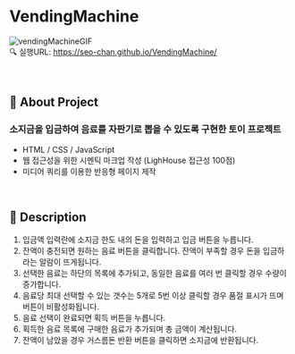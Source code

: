 # VendingMachine
![vendingMachineGIF](https://user-images.githubusercontent.com/99384360/222196716-e71e0650-3712-4da0-8abd-98d727e858c8.gif)
<br/>🔍️ 실행URL: https://seo-chan.github.io/VendingMachine/
<br/>
<br/>
<br/>

## 📌 About Project
### 소지금을 입금하여 음료를 자판기로 뽑을 수 있도록 구현한 토이 프로젝트
- HTML / CSS / JavaScript
- 웹 접근성을 위한 시멘틱 마크업 작성 (LighHouse 접근성 100점)
- 미디어 쿼리를 이용한 반응형 페이지 제작

<br/>

## 📌 Description
1. 입금액 입력란에 소지금 한도 내의 돈을 입력하고 입금 버튼을 누릅니다.
2. 잔액이 충전되면 원하는 음료 버튼을 클릭합니다. 잔액이 부족할 경우 돈을 입금하라는 알람이 뜨게됩니다.
3. 선택한 음료는 하단의 목록에 추가되고, 동일한 음료를 여러 번 클릭할 경우 수량이 증가합니다.
4. 음료당 최대 선택할 수 있는 갯수는 5개로 5번 이상 클릭할 경우 품절 표시가 뜨며 버튼이 비활성화됩니다.
5. 음료 선택이 완료되면 획득 버튼을 누릅니다.
6. 획득한 음료 목록에 구매한 음료가 추가되며 총 금액이 계산됩니다.
7. 잔액이 남았을 경우 거스름돈 반환 버튼을 클릭하면 소지금에 반환됩니다.
